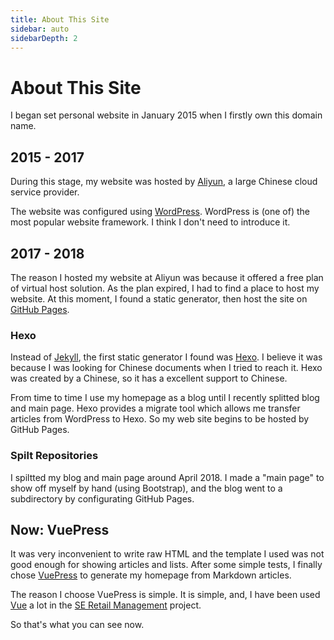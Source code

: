 ```yaml
---
title: About This Site
sidebar: auto
sidebarDepth: 2
---
```


# About This Site

I began set personal website in January 2015 when I firstly own this domain name.

## 2015 - 2017

During this stage, my website was hosted by [Aliyun](https://www.aliyun.com/), a large Chinese cloud service provider.

The website was configured using [WordPress](https://wordpress.org/). WordPress is (one of) the most popular website framework. I think I don't need to introduce it.

## 2017 - 2018

The reason I hosted my website at Aliyun was because it offered a free plan of virtual host solution. As the plan expired, I had to find a place to host my website. At this moment, I found a static generator, then host the site on [GitHub Pages](https://pages.github.com).

### Hexo

Instead of [Jekyll](https://jekyllrb.com/), the first static generator I found was [Hexo](https://hexo.io/). I believe it was because I was looking for Chinese documents when I tried to reach it. Hexo was created by a Chinese, so it has a excellent support to Chinese.

From time to time I use my homepage as a blog until I recently splitted blog and main page. Hexo provides a migrate tool which allows me transfer articles from WordPress to Hexo. So my web site begins to be hosted by GitHub Pages.

### Spilt Repositories

I spiltted my blog and main page around April 2018. I made a "main page" to show off myself by hand (using Bootstrap), and the blog went to a subdirectory by configurating GitHub Pages.

## Now: VuePress

It was very inconvenient to write raw HTML and the template I used was not good enough for showing articles and lists. After some simple tests, I finally chose [VuePress](https://vuepress.vuejs.org/) to generate my homepage from Markdown articles.

The reason I choose VuePress is simple. It is simple, and, I have been used [Vue](https://vuejs.org/) a lot in the [SE Retail Management](/projects/se-system.html) project.

So that's what you can see now.